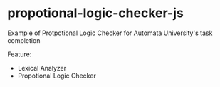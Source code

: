 # propotional-logic-checker-js
Example of Protpotional Logic Checker for Automata University's task completion

Feature: 
 - Lexical Analyzer
 - Propotional Logic Checker
